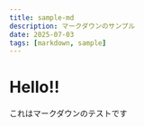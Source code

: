 ```yaml
---
title: sample-md
description: マークダウンのサンプル
date: 2025-07-03
tags: [markdown, sample]
---
```


# Hello!!

これはマークダウンのテストです